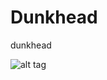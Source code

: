 Dunkhead
========

dunkhead

![alt tag](http://www.scutum.jp/information/waf_tech_blog/images/dunkhead_transparent.png)
